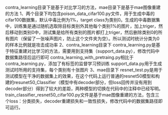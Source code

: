 contra_learning目录下是基于对比学习的方法，mae目录下是基于mae图像重建的方法
1、两个目录下均包含poison_data_cifar100.py文件，用于生成中毒的cifar100数据集，默认中毒比例为1%，target class为类别0。生成的中毒数据集中，训练集是通过随机选取除目标类别外其他每个类别1%的图片，加上triger，然后移动到类别0中，测试集是给所有类别的图片都打上triger，然后删除类别0的所有图片（保留了一张噪声图片，防止这个文件夹为空）。所以测试时统计分类为0的样本比例就是攻击成功率
2、contra_learning目录下
contra_learning.py是基于特征重建对比学习的方法，需要用到支持集（support_data.py），修改代码中数据集路径后运行即可
contra_learning_with_pretraing.py相比于contra_learning.py，添加了有标签的监督学习预训练
support_data.py用于生成测试时所用的支持集，每个类别有十张图片
3、mae目录下
resnet_test.py是用于测试模型在干净的数据集上的效果，在这个代码上运行普通的resnet50模型和构建的resunet50_Classifier（模型中有decoder部分，但loss回传并没有用到decoder部分）得到了较大的差距，两种模型的切换在代码中的注释中已经写明。
train_classifier_resnet50_cifar100.py文件是基于mae图像重建的方法，包含三个loss：分类损失，decoder重建损失和一致性损失，修改代码中的数据集路径即可运行。
